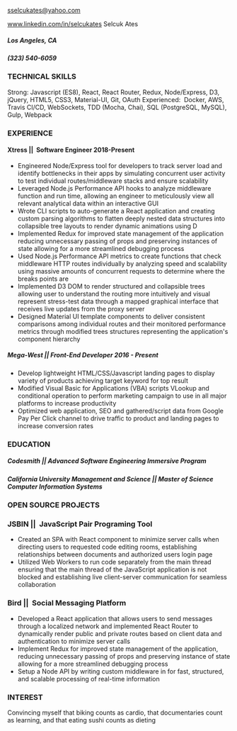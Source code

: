 sselcukates@yahoo.com

www.linkedin.com/in/selcukates  Selcuk Ates

##### Los Angeles, CA

##### (323) 540-6059

### TECHNICAL SKILLS

 Strong: Javascript (ES8), React, React Router, Redux, Node/Express, D3, jQuery, HTML5, CSS3, Material-UI, Git, OAuth
 Experienced: ​​ Docker, AWS, Travis CI/CD, WebSockets, TDD (Mocha, Chai), SQL (PostgreSQL, MySQL), Gulp, Webpack

### EXPERIENCE

#### Xtress ​​|| ​​ ​​Software Engineer 2018-Present

* Engineered Node/Express tool for developers to track server load and identify bottlenecks in their apps by simulating concurrent user activity to test individual routes/middleware stacks and ensure scalability
* Leveraged Node.js Performance API hooks to analyze middleware function and run time, allowing an engineer to meticulously view all relevant analytical data within an interactive GUI
* Wrote CLI scripts to auto-generate a React application and creating custom parsing algorithms to flatten deeply nested data structures into collapsible tree layouts to render dynamic animations using D
* Implemented Redux for improved state management of the application reducing unnecessary passing of props and preserving instances of state allowing for a more streamlined debugging process
* Used Node.js Performance API metrics to create functions that check middleware HTTP routes individually by analyzing speed and scalability using massive amounts of concurrent requests to determine where the breaks points are
* Implemented D3 DOM to render structured and collapsible trees allowing user to understand the routing more intuitively and visual represent stress-test data through a mapped graphical interface that receives live updates from the proxy server
* Designed Material UI template components to deliver consistent comparisons among individual routes and their monitored performance metrics through modified trees structures representing the application's component hierarchy

##### Mega-West || ​​ Front-End Developer 2016 - Present

* Develop lightweight HTML/CSS/Javascript landing pages to display variety of products achieving target keyword for top result
* Modified Visual Basic for Applications (VBA) scripts VLookup and conditional operation to perform marketing campaign to use in all major platforms to increase productivity
* Optimized web application, SEO and gathered/script data from Google Pay Per Click channel to drive traffic to product and landing pages to increase conversion rates

### EDUCATION

##### Codesmith || ​​Advanced Software Engineering Immersive Program

##### California University Management and Science || ​​Master of Science Computer Information Systems

### OPEN SOURCE PROJECTS

### JSBIN || ​​ JavaScript Pair Programing Tool

* Created an SPA with React component to minimize server calls when directing users to requested code editing rooms, establishing relationships between documents and authorized users login page
* Utilized Web Workers to run code separately from the main thread ensuring that the main thread of the JavaScript application is not blocked and establishing live client-server communication for seamless collaboration

### Bird || ​​ Social Messaging Platform

* Developed a React application that allows users to send messages through a localized network and implemented React Router to dynamically render public and private routes based on client data and authentication to minimize server calls
* Implement Redux for improved state management of the application, reducing unnecessary passing of props and preserving instance of state allowing for a more streamlined debugging process
* Setup a Node API by writing custom middleware in for fast, structured, and scalable processing of real-time information

### INTEREST

Convincing myself that ​biking counts as cardio, that documentaries count as learning, and that eating sushi counts as dieting


